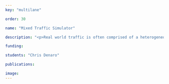 ```yaml
---
key: "multilane"

order: 30

name: "Mixed Traffic Simulator"

description: "<p>Real world traffic is often comprised of a heterogeneous mixture of vehicle types (cars, trucks, SUVs, etc.) on multi-lane roads that allows lane changing; in real-world scenarios, stop-and-go waves appear affecting the efficiency of travel. It is often difficult to model such real-world systems due to the heterogenous nature of the traffic, with different vehicle dynamics depending on the vehicle type - even expanding to vehicle interaction types. We create a traffic simulator for mixed, car-truck traffic on multi-lane roads with lane changing. Each vehicle is follows Bando-FTL dynamics, with lane changing behaviour depending on safety and incentive conditions. The simulator gives the opportunity to introduce "control vehicles" into traffic in an attempt to prevent the formation or dissipate existing stop-and-go waves.	</p>"

funding: 

students: "Chris Denaro"

publications: 

image: 
---
```

